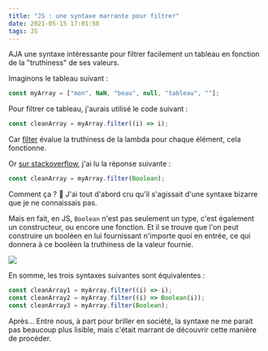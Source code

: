 ```yaml
---
title: "JS : une syntaxe marrante pour filtrer"
date: 2021-05-15 17:01:58
tags: JS
---
```


AJA une syntaxe intéressante pour filtrer facilement un tableau en fonction de la "truthiness" de ses valeurs.

Imaginons le tableau suivant :

```js
const myArray = ["mon", NaN, "beau", null, "tableau", ""];
```

Pour filtrer ce tableau, j'aurais utilisé le code suivant :

```js
const cleanArray = myArray.filter((i) => i);
```

Car [filter](https://developer.mozilla.org/en-US/docs/Web/JavaScript/Reference/Global_Objects/Array/filter) évalue la truthiness de la lambda pour chaque élément, cela fonctionne.

Or [sur stackoverflow](https://stackoverflow.com/a/19903063/1199535), j'ai lu la réponse suivante :

```js
const cleanArray = myArray.filter(Boolean);
```

Comment ça ? 🤔 J'ai tout d'abord cru qu'il s'agissait d'une syntaxe bizarre que je ne connaissais pas.

Mais en fait, en JS, `Boolean` n'est pas seulement un type, c'est également un constructeur, ou encore une fonction. Et il se trouve que l'on peut construire un booléen en lui fournissant n'importe quoi en entrée, ce qui donnera à ce booléen la truthiness de la valeur fournie.

![](example-1.png)

En somme, les trois syntaxes suivantes sont équivalentes :

```js
const cleanArray1 = myArray.filter((i) => i);
const cleanArray2 = myArray.filter((i) => Boolean(i));
const cleanArray3 = myArray.filter(Boolean);
```

Après... Entre nous, à part pour briller en société, la syntaxe ne me parait pas beaucoup plus lisible, mais c'était marrant de découvrir cette manière de procéder.
